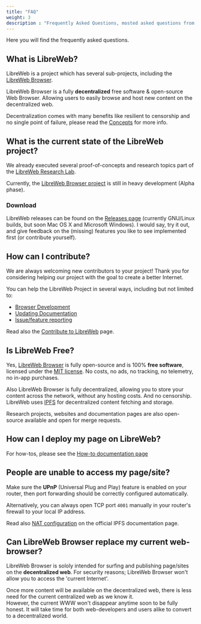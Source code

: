 ```yaml
---
title: "FAQ"
weight: 3
description : "Frequently Asked Questions, mosted asked questions from the community"
---
```


Here you will find the frequently asked questions.

## What is LibreWeb?

LibreWeb is a project which has several sub-projects, including the [LibreWeb Browser](https://gitlab.melroy.org/libreweb/browser).

LibreWeb Browser is a fully **decentralized** free software & open-source Web Browser. Allowing users to easily browse and host new content on the decentralized web.

Decentralization comes with many benefits like resilient to censorship and no single point of failure, please read the [Concepts](/concepts) for more info.

## What is the current state of the LibreWeb project?

We already executed several proof-of-concepts and research topics part of the [LibreWeb Research Lab](https://gitlab.melroy.org/libreweb/research_lab).

Currently, the [LibreWeb Browser project](https://gitlab.melroy.org/libreweb/browser) is still in heavy development (Alpha phase).  

### Download

LibreWeb releases can be found on the [Releases page](https://gitlab.melroy.org/libreweb/browser/-/releases) (currently GNU/Linux builds, but soon Mac OS X and Microsoft Windows). I would say, try it out, and give feedback on the (missing) features you like to see implemented first (or contribute yourself).

## How can I contribute?

We are always welcoming new contributors to your project! Thank you for considering helping our project with the goal to create a better Internet.

You can help the LibreWeb Project in several ways, including but not limited to:

* [Browser Development](https://gitlab.melroy.org/libreweb/browser)
* [Updating Documentation](https://gitlab.melroy.org/libreweb/docs-website)
* [Issue/feature reporting](https://gitlab.melroy.org/libreweb/browser/-/issues)

Read also the [Contribute to LibreWeb](/project/contribute) page.

## Is LibreWeb Free?

Yes, [LibreWeb Browser](https://gitlab.melroy.org/libreweb/browser) is fully open-source and is 100% **free software**, licensed under the [MIT license](https://gitlab.melroy.org/libreweb/browser/-/blob/master/LICENSE). No costs, no ads, no tracking, no telemetry, no in-app purchases.

Also LibreWeb Browser is fully decentralized, allowing you to store your content across the network, without any hosting costs. And no censorship. LibreWeb uses [IPFS](https://ipfs.io/) for decentralized content fetching and storage.

Research projects, websites and documentation pages are also open-source available and open for merge requests.

## How can I deploy my page on LibreWeb?

For how-tos, please see the [How-to documentation page](/how-tos/#how-to-deploy-my-siteblog)

## People are unable to access my page/site?

Make sure the **UPnP** (Universal Plug and Play) feature is enabled on your router, then port forwarding should be correctly configured automatically.

Alternatively, you can always open TCP port `4001` manually in your router's firewall to your local IP address.

Read also [NAT configuration](https://docs.ipfs.io/how-to/nat-configuration/) on the official IPFS documentation page.

## Can LibreWeb Browser replace my current web-browser?

LibreWeb Browser is sololy intended for surfing and publishing page/sites on the **decentralized web**. For security reasons; LibreWeb Browser won't allow you to access the 'current Internet'.

Once more content will be available on the decentralized web, there is less need for the current centralized web as we know it.  
However, the current WWW won't disappear anytime soon to be fully honest. It will take time for both web-developers and users alike to convert to a decentralized world.